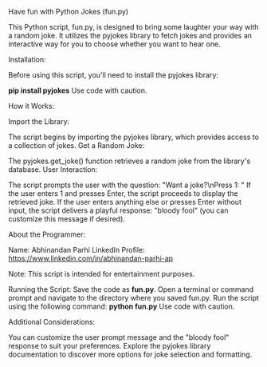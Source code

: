 Have fun with Python Jokes (fun.py)

This Python script, fun.py, is designed to bring some laughter your way with a random joke. It utilizes the pyjokes library to fetch jokes and provides an interactive way for you to choose whether you want to hear one.

Installation:

Before using this script, you'll need to install the pyjokes library:

**pip install pyjokes**
Use code with caution.

How it Works:

Import the Library:

The script begins by importing the pyjokes library, which provides access to a collection of jokes.
Get a Random Joke:

The pyjokes.get_joke() function retrieves a random joke from the library's database.
User Interaction:

The script prompts the user with the question: "Want a joke?\nPress 1: "
If the user enters 1 and presses Enter, the script proceeds to display the retrieved joke.
If the user enters anything else or presses Enter without input, the script delivers a playful response: "bloody fool" (you can customize this message if desired).

About the Programmer:

Name: Abhinandan Parhi
LinkedIn Profile: https://www.linkedin.com/in/abhinandan-parhi-ap

Note:
This script is intended for entertainment purposes.

Running the Script:
Save the code as **fun.py**.
Open a terminal or command prompt and navigate to the directory where you saved fun.py.
Run the script using the following command:
**python fun.py**
Use code with caution.

Additional Considerations:

You can customize the user prompt message and the "bloody fool" response to suit your preferences.
Explore the pyjokes library documentation to discover more options for joke selection and formatting.
